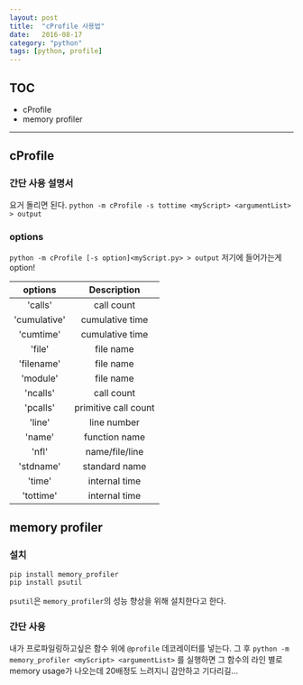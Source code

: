 ```yaml
---
layout: post
title:  "cProfile 사용법"
date:   2016-08-17
category: "python"
tags: [python, profile]
---
```


## TOC
* cProfile
* memory profiler
---
## cProfile

### 간단 사용 설명서

요거 돌리면 된다.
`python -m cProfile -s tottime <myScript> <argumentList> > output`

### options

`python -m cProfile [-s option]<myScript.py> > output` 저기에 들어가는게 option!

| options | Description |
|:--:|:--:|
|'calls' |call count|
|'cumulative' |cumulative time|
|'cumtime' |cumulative time|
|'file' |file name|
|'filename' |file name|
|'module' |file name|
|'ncalls' |call count|
|'pcalls' |primitive call count|
|'line' |line number|
|'name' |function name|
|'nfl' |name/file/line|
|'stdname' |standard name|
|'time' |internal time|
|'tottime' |internal time|

## memory profiler

### 설치

```bash
pip install memory_profiler
pip install psutil
```
`psutil`은 `memory_profiler`의 성능 향상을 위해 설치한다고 한다.

### 간단 사용

내가 프로파일링하고싶은 함수 위에 `@profile` 데코레이터를 넣는다.
그 후
`python -m memory_profiler <myScript> <argumentList>`
를 실행하면 그 함수의 라인 별로 memory usage가 나오는데 20배정도 느려지니 감안하고 기다리길...